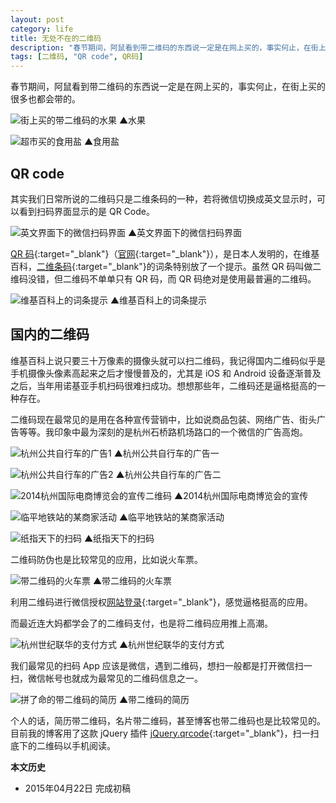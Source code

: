 ```yaml
---
layout: post
category: life
title: 无处不在的二维码
description: "春节期间，阿鼠看到带二维码的东西说一定是在网上买的，事实何止，在街上买的很多也都会带的。"
tags: [二维码, "QR code", QR码]
---
```


春节期间，阿鼠看到带二维码的东西说一定是在网上买的，事实何止，在街上买的很多也都会带的。

![街上买的带二维码的水果]({{site.IMG_PATH}}/qrcode-01.jpg_640)
▲水果

![超市买的食用盐]({{site.IMG_PATH}}/qrcode-02.jpg_640)
▲食用盐

## QR code

其实我们日常所说的二维码只是二维条码的一种，若将微信切换成英文显示时，可以看到扫码界面显示的是 QR Code。

![英文界面下的微信扫码界面]({{site.IMG_PATH}}/qrcode-01.png?imageView2/2/w/360/q/90)
▲英文界面下的微信扫码界面

[QR 码](http://zh.wikipedia.org/wiki/QR%E7%A2%BC){:target="_blank"}（[官网](http://www.qrcode.com/){:target="_blank"}），是日本人发明的，在维基百科，[二维条码](http://zh.wikipedia.org/zh-cn/%E4%BA%8C%E7%B6%AD%E6%A2%9D%E7%A2%BC){:target="_blank"}的词条特别放了一个提示。虽然 QR 码叫做二维码没错，但二维码不单单只有 QR 码，而 QR 码绝对是使用最普遍的二维码。

![维基百科上的词条提示]({{site.IMG_PATH}}/qrcode-02.png_640)
▲维基百科上的词条提示

## 国内的二维码

维基百科上说只要三十万像素的摄像头就可以扫二维码，我记得国内二维码似乎是手机摄像头像素高起来之后才慢慢普及的，尤其是 iOS 和 Android 设备逐渐普及之后，当年用诺基亚手机扫码很难扫成功。想想那些年，二维码还是逼格挺高的一种存在。

二维码现在最常见的是用在各种宣传营销中，比如说商品包装、网络广告、街头广告等等。我印象中最为深刻的是杭州石桥路机场路口的一个微信的广告高炮。

![杭州公共自行车的广告1]({{site.IMG_PATH}}/qrcode-03.jpg_640)
▲杭州公共自行车的广告一

![杭州公共自行车的广告2]({{site.IMG_PATH}}/qrcode-04.jpg_640)
▲杭州公共自行车的广告二

![2014杭州国际电商博览会的宣传二维码]({{site.IMG_PATH}}/qrcode-05.jpg_640)
▲2014杭州国际电商博览会的宣传

![临平地铁站的某商家活动]({{site.IMG_PATH}}/qrcode-06.jpg_640)
▲临平地铁站的某商家活动

![纸指天下的扫码]({{site.IMG_PATH}}/qrcode-07.jpg_640)
▲纸指天下的扫码


二维码防伪也是比较常见的应用，比如说火车票。

![带二维码的火车票]({{site.IMG_PATH}}/qrcode-08.jpg_640)
▲带二维码的火车票

利用二维码进行微信授权[网站登录](https://open.weixin.qq.com/cgi-bin/showdocument?action=doc&id=open1419316505&t=0.7904157447748448){:target="_blank"}，感觉逼格挺高的应用。

而最近连大妈都学会了的二维码支付，也是将二维码应用推上高潮。

![杭州世纪联华的支付方式]({{site.IMG_PATH}}/qrcode-09.jpg_640)
▲杭州世纪联华的支付方式

我们最常见的扫码 App 应该是微信，遇到二维码，想扫一般都是打开微信扫一扫，微信帐号也就成为最常见的二维码信息之一。

![拼了命的带二维码的简历]({{site.IMG_PATH}}/qrcode-10.jpg_640)
▲带二维码的简历

个人的话，简历带二维码，名片带二维码，甚至博客也带二维码也是比较常见的。目前我的博客用了这款 jQuery 插件 [jQuery.qrcode](http://larsjung.de/jquery-qrcode/){:target="_blank"}，扫一扫底下的二维码以手机阅读。

**本文历史**

* 2015年04月22日 完成初稿
